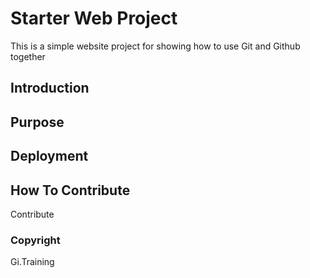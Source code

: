 # Starter Web Project

This is a simple website project for
showing how to use Git and Github together

## Introduction

## Purpose

## Deployment 

## How To Contribute

Contribute

### Copyright
Gi.Training
